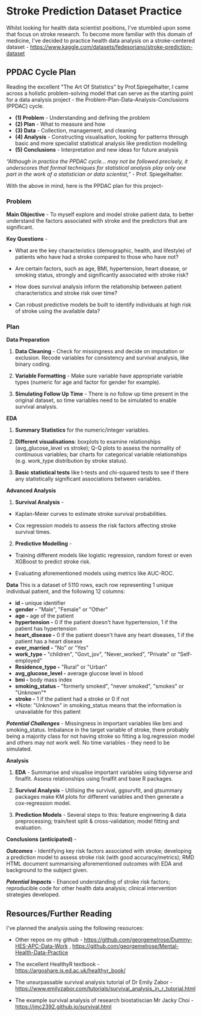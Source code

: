 # Stroke Prediction Dataset Practice
Whilst looking for health data scientist positions, I've stumbled upon some that focus on stroke research. To become more familiar with this domain of medicine, I've decided to practice health data analysis on a stroke-centered dataset - https://www.kaggle.com/datasets/fedesoriano/stroke-prediction-dataset

## PPDAC Cycle Plan 
Reading the excellent "The Art Of Statistics" by Prof.Spiegelhalter, I came across a holistic problem-solving model that can serve as the starting point for a data analysis project - the Problem-Plan-Data-Analysis-Conclusions (PPDAC) cycle.
* **(1) Problem** - Understanding and defining the problem
* **(2) Plan** -  What to measure and how
* **(3) Data** - Collection, management, and cleaning
* **(4) Analysis** - Constructing visualisation, looking for patterns through basic and more specialist statistical analysis like prediction modelling
* **(5) Conclusions** -  Interpretation and new ideas for future analysis

_“Although in practice the PPDAC cycle… may not be followed precisely, it underscores that formal techniques for statistical analysis play only one part in the work of a statistician or data scientist,”_ - Prof. Spiegelhalter.

With the above in mind, here is the PPDAC plan for this project-

### Problem

**Main Objective** - To myself explore and model stroke patient data, to better understand the factors associated with stroke and the predictors that are significant.

**Key Questions** -

* What are the key characteristics (demographic, health, and lifestyle) of patients who have had a stroke compared to those who have not?

* Are certain factors, such as age, BMI, hypertension, heart disease, or smoking status, strongly and significantly associated with stroke risk?
  
* How does survival analysis inform the relationship between patient characteristics and stroke risk over time?
  
* Can robust predictive models be built to identify individuals at high risk of stroke using the available data?

### Plan

**Data Preparation**
1. **Data Cleaning** - Check for missingness and decide on imputation or exclusion. Recode variables for consistency and survival analysis, like binary coding.
   
2. **Variable Formatting** - Make sure variable have appropriate variable types (numeric for age and factor for gender for example).
   
3. **Simulating Follow Up Time** - There is no follow up time present in the original dataset, so time variables need to be simulated to enable survival analysis. 

**EDA**
1. **Summary Statistics** for the numeric/integer variables.
   
2. **Different visualisations**: boxplots to examine relationships (avg_glucose_level vs stroke); Q-Q plots to assess the normality of continuous variables; bar charts for categorical variable relationships (e.g. work_type distribution by stroke status).

3. **Basic statistical tests** like t-tests and chi-squared tests to see if there any statistically significant associations between variables.

**Advanced Analysis** 

1. **Survival Analysis** -

* Kaplan-Meier curves to estimate stroke survival probabilities.

* Cox regression models to assess the risk factors affecting stroke survival times.

2. **Predictive Modelling** -

* Training different models like logistic regression, random forest or even XGBoost to predict stroke risk.
  
* Evaluating aforementioned models using metrics like AUC-ROC.

**Data**
This is a dataset of 5110 rows, each row representing 1 unique individual patient, and the following 12 columns:
* **id -** unique identifier
* **gender -** "Male", "Female" or "Other"
* **age -** age of the patient
* **hypertension -** 0 if the patient doesn't have hypertension, 1 if the patient has hypertension
* **heart_disease -** 0 if the patient doesn't have any heart diseases, 1 if the patient has a heart disease
* **ever_married -** "No" or "Yes"
* **work_type -** "children", "Govt_jov", "Never_worked", "Private" or "Self-employed"
* **Residence_type -** "Rural" or "Urban"
* **avg_glucose_level -** average glucose level in blood
* **bmi -** body mass index
* **smoking_status -** "formerly smoked", "never smoked", "smokes" or "Unknown"*
* **stroke -** 1 if the patient had a stroke or 0 if not
* *Note: "Unknown" in smoking_status means that the information is unavailable for this patient

***Potential Challenges*** - Missingness in important variables like bmi and smoking_status. Imbalance in the target variable of stroke, there probably being a majority class for not having stroke so fitting a log.regression model and others may not work well. No time variables - they need to be simulated. 

**Analysis**

1. **EDA** - Summarise and visualise important variables using tidyverse and finalfit. Assess relationships using finalfit and base R packages.
   
2. **Survival Analysis** - Utilising the survival, ggsurvfit, and gtsummary packages make KM plots for different variables and then generate a cox-regression model.
   
3. **Prediction Models** - Several steps to this: feature engineering & data preprocessing; train/test split & cross-validation; model fitting and evaluation.

**Conclusions (anticipated)** - 

***Outcomes*** - Identifying key risk factors associated with stroke; developing a prediction model to assess stroke risk (with good accuracy/metrics); RMD HTML document summarising aforementioned outcomes with EDA and background to the subject given. 

***Potential Impacts*** - Ehanced understanding of stroke risk factors; reproducible code for other health data analysis; clinical intervention strategies developed. 

## Resources/Further Reading
I've planned the analysis using the following resources:

* Other repos on my github - https://github.com/georgemelrose/Dummy-HES-APC-Data-Work , https://github.com/georgemelrose/Mental-Health-Data-Practice
  
* The excellent HealthyR textbook - https://argoshare.is.ed.ac.uk/healthyr_book/

* The unsurpassable survival analysis tutorial of Dr Emily Zabor - https://www.emilyzabor.com/tutorials/survival_analysis_in_r_tutorial.html
  
* The example survival analysis of research biostatiscian Mr Jacky Choi - https://jmc2392.github.io/survival.html
